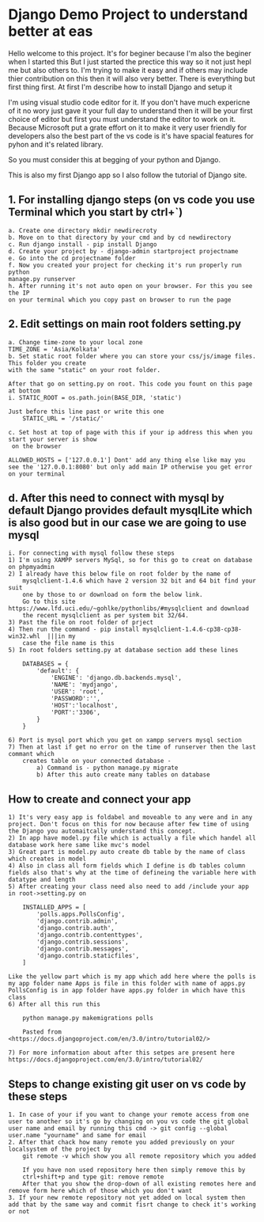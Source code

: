 # Django Demo Project to understand better at eas

Hello welcome to this project. It's for beginer because I'm also the beginer when I started this
But I just started the prectice this way so it not just hepl me but also others to.
I'm trying to make it easy and if others may include thier contribution on this then it will
also very better. There is everything but first thing first.
At first I'm describe how to install Django and setup it

I'm using visual studio code editor for it.
If you don't have much expericne of it no wory just gave it your full day to understand then it
will be your first choice of editor but first you must understand the editor to work on it.
Because Microsoft put a grate effort on it to make it very user friendly for developers also
the best part of the vs code is it's have spacial features for pyhon and it's related library.

So you must consider this at begging of your python and Django.

This is also my first Django app so I also follow the tutorial of Django site.

## 1. For installing django steps (on vs code you use Terminal which you start by ctrl+`)

    a. Create one directory mkdir newdirecroty
    b. Move on to that directory by your cmd and by cd newdirectory
    c. Run django install - pip install Django
    d. Create your project by - django-admin startproject projectname
    e. Go into the cd projectname folder
    f. Now you created your project for checking it's run properly run python
    manage.py runserver
    h. After running it's not auto open on your browser. For this you see the IP
    on your terminal which you copy past on browser to run the page

## 2. Edit settings on main root folders setting.py

    a. Change time-zone to your local zone
    TIME_ZONE = 'Asia/Kolkata'
    b. Set static root folder where you can store your css/js/image files. This folder you create
    with the same "static" on your root folder.

    After that go on setting.py on root. This code you fount on this page at bottom
    i. STATIC_ROOT = os.path.join(BASE_DIR, 'static')

    Just before this line past or write this one
        STATIC_URL = '/static/'

    c. Set host at top of page with this if your ip address this when you start your server is show
     on the browser

    ALLOWED_HOSTS = ['127.0.0.1'] Dont' add any thing else like may you see the '127.0.0.1:8080' but only add main IP otherwise you get error on your terminal

## d. After this need to connect with mysql by default Django provides default mysqlLite which is also good but in our case we are going to use mysql

    i. For connecting with mysql follow these steps
    1) I'm using XAMPP servers MySql, so for this go to creat on database on phpmyadmin
    2) I already have this below file on root folder by the name of
        mysqlclient-1.4.6 which have 2 version 32 bit and 64 bit find your suit
        one by those to or download on form the below link.
        Go to this site https://www.lfd.uci.edu/~gohlke/pythonlibs/#mysqlclient and download
        the recent mysqlclient as per system bit 32/64.
    3) Past the file on root folder of prject
    4) Then run the command - pip install mysqlclient-1.4.6-cp38-cp38-win32.whl  |||in my
        case the file name is this
    5) In root folders setting.py at database section add these lines

        DATABASES = {
            'default': {
                'ENGINE': 'django.db.backends.mysql',
                'NAME': 'mydjango',
                'USER': 'root',
                'PASSWORD':'',
                'HOST':'localhost',
                'PORT':'3306',
            }
        }

    6) Port is mysql port which you get on xampp servers mysql section
    7) Then at last if get no error on the time of runserver then the last commant which
        creates table on your connected database -
            a) Command is - python manage.py migrate
            b) After this auto create many tables on database

## How to create and connect your app

    1) It's very easy app is foldabel and moveable to any were and in any project. Don't focus on this for now because after few time of using the Django you automaitcally understand this concept.
    2) In app have model.py file which is actually a file which handel all database work here same like mvc's model
    3) Great part is model.py auto create db table by the name of class which creates in model
    4) Also in class all form fields which I define is db tables column fields also that's why at the time of defineing the variable here with datatype and length
    5) After creating your class need also need to add /include your app in root->setting.py on

        INSTALLED_APPS = [
            'polls.apps.PollsConfig',
            'django.contrib.admin',
            'django.contrib.auth',
            'django.contrib.contenttypes',
            'django.contrib.sessions',
            'django.contrib.messages',
            'django.contrib.staticfiles',
        ]

    Like the yellow part which is my app which add here where the polls is my app folder name Apps is file in this folder with name of apps.py PollsConfig is in app folder have apps.py folder in which have this class
    6) After all this run this

        python manage.py makemigrations polls

        Pasted from <https://docs.djangoproject.com/en/3.0/intro/tutorial02/>

    7) For more information about after this setpes are present here https://docs.djangoproject.com/en/3.0/intro/tutorial02/

## Steps to change existing git user on vs code by these steps

    1. In case of your if you want to change your remote access from one user to another so it's go by changing on you vs code the git global user name and email by running this cmd -> git config --global user.name "yourname" and same for email
    2. After that chack how many remote you added previously on your localsystem of the project by
        git remote -v which show you all remote repository which you added

        If you have non used repository here then simply remove this by
        ctrl+shift+p and type git: remove remote
        After that you show the drop-down of all existing remotes here and remove form here which of those which you don't want
    3. If your new remote repository not yet added on local system then add that by the same way and commit fisrt change to check it's working or not
